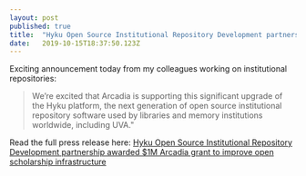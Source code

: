 ```yaml
---
layout: post 
published: true
title:  "Hyku Open Source Institutional Repository Development partnership awarded $1M Arcadia grant to improve open scholarship infrastructure" 
date:   2019-10-15T18:37:50.123Z 
---
```


Exciting announcement today from my colleagues working on institutional repositories:

> We’re excited that Arcadia is supporting this significant upgrade of the Hyku platform, the next generation of open source institutional repository software used by libraries and memory institutions worldwide, including UVA." 

Read the full press release here: [Hyku Open Source Institutional Repository Development partnership awarded $1M Arcadia grant to improve open scholarship infrastructure](https://news.library.virginia.edu/2019/10/15/hyku-open-source-institutional-repository-development-partnership-awarded-1m-arcadia-grant-to-improve-open-scholarship-infrastructure/)
